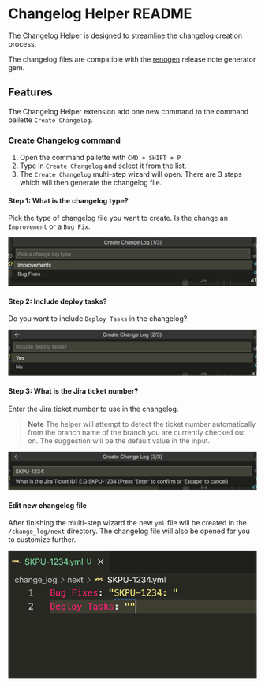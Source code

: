 # Changelog Helper README

The Changelog Helper is designed to streamline the changelog creation process.

The changelog files are compatible with the [renogen](https://github.com/DDAZZA/renogen) release note generator gem.

## Features

The Changelog Helper extension add one new command to the command pallette `Create Changelog`.

### Create Changelog command

1. Open the command pallette with `CMD + SHIFT + P`
2. Type in `Create Changelog` and select it from the list.
3. The `Create Changelog` multi-step wizard will open. There are 3 steps which will then generate the changelog file.

#### Step 1: What is the changelog type?

Pick the type of changelog file you want to create. Is the change an `Improvement` or a `Bug Fix`.

![Step 1](images/screenshots/step-1.png 'Step 1')

#### Step 2: Include deploy tasks?

Do you want to include `Deploy Tasks` in the changelog?

![Step 2](images/screenshots/step-2.png 'Step 2')

#### Step 3: What is the Jira ticket number?

Enter the Jira ticket number to use in the changelog.

> **Note** The helper will attempt to detect the ticket number automatically from the branch name of the branch you are currently checked out on. The suggestion will be the default value in the input.

![Step 3](images/screenshots/step-3.png 'Step 3')

#### Edit new changelog file

After finishing the multi-step wizard the new `yml` file will be created in the `/change_log/next` directory. The changelog file will also be opened for you to customize further.

![New Changelog](images/screenshots/new-change-log.png 'New Changelog')
